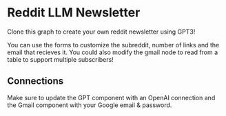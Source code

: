 # Reddit LLM Newsletter

Clone this graph to create your own reddit newsletter using GPT3! 

You can use the forms to customize the subreddit, number of links and the email that recieves it.
You could also modify the gmail node to read from a table to support multiple subscribers!

## Connections

Make sure to update the GPT component with an OpenAI connection and the Gmail component with your Google email & password.